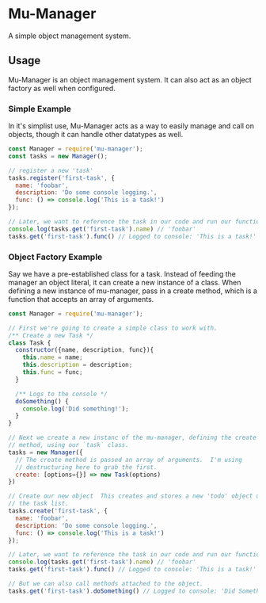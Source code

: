 # Mu-Manager
A simple object management system.

## Usage
Mu-Manager is an object management system. It can also act as an object factory as well when configured.

### Simple Example
In it's simplist use, Mu-Manager acts as a way to easily manage and call on objects, though it can handle other datatypes as well.

```JavaScript
const Manager = require('mu-manager');
const tasks = new Manager();

// register a new 'task'
tasks.register('first-task', {
  name: 'foobar',
  description: 'Do some console logging.',
  func: () => console.log('This is a task!')
});

// Later, we want to reference the task in our code and run our function.
console.log(tasks.get('first-task').name) // 'foobar'
tasks.get('first-task').func() // Logged to console: 'This is a task!'
```

### Object Factory Example
Say we have a pre-established class for a task.  Instead of feeding the manager an object literal, it can create a new instance of a class. When defining a new instance of mu-manager, pass in a create method, which is a function that accepts an array of arguments.

```JavaScript
const Manager = require('mu-manager');

// First we're going to create a simple class to work with.
/** Create a new Task */
class Task {
  constructor({name, description, func}){
    this.name = name;
    this.description = description;
    this.func = func;
  }

  /** Logs to the console */
  doSomething() {
    console.log('Did something!');
  }
}

// Next we create a new instanc of the mu-manager, defining the create
// method, using our `task` class.
tasks = new Manager({
  // The create method is passed an array of arguments.  I'm using
  // destructuring here to grab the first.
  create: [options={}] => new Task(options)
})

// Create our new object  This creates and stores a new 'todo' object under
// the task list.
tasks.create('first-task', {
  name: 'foobar',
  description: 'Do some console logging.',
  func: () => console.log('This is a task!')
});

// Later, we want to reference the task in our code and run our function.
console.log(tasks.get('first-task').name) // 'foobar'
tasks.get('first-task').func() // Logged to console: 'This is a task!'

// But we can also call methods attached to the object.
tasks.get('first-task').doSomething() // Logged to console: 'Did Something!'

```
